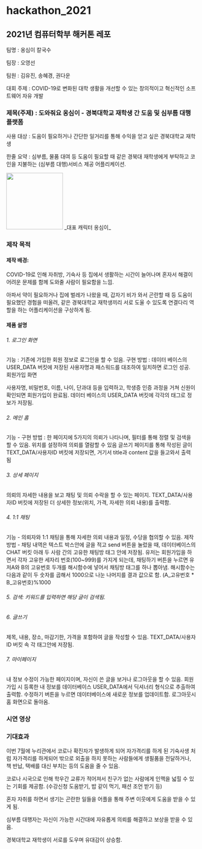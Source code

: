 # hackathon_2021

## 2021년 컴퓨터학부 해커톤 레포

팀명 : 옹심이 칼국수

팀장 : 오영선

팀원 : 김유진, 송혜경, 권다운

대회 주제 : COVID-19로 변화된 대학 생활을 개선할 수 있는 창의적이고 혁신적인 소프트웨어 자유 개발

### 제목(주제) : 도와줘요 옹심이 - 경북대학교 재학생 간 도움 및 심부름 대행 플랫폼

사용 대상 : 도움이 필요하거나 간단한 일거리를 통해 수익을 얻고 싶은 경북대학교 재학생

한줄 요약 : 심부름, 물품 대여 등 도움이 필요할 때 같은 경북대 재학생에게 부탁하고 코인을 지불하는 (심부름 대행)서비스 제공 어플리케이션.

<img src="https://github.com/zladb/hackathon_2021/blob/main/%EA%B7%B8%EB%A6%BC1.png?raw=true" width="150" height="150"/>
_대표 캐릭터 옹심이_

### 제작 목적

#### 제작 배경: 

COVID-19로 인해 자취방, 기숙사 등 집에서 생활하는 시간이 늘어나며 혼자서 해결이 어려운 문제를 함께 도와줄 사람이 필요함을 느낌.
 
아파서 약이 필요하거나 집에 벌레가 나왔을 때, 갑자기 비가 와서 곤란할 때 등 도움이 필요했던 경험을 떠올려, 같은 경북대학교 재학생끼리 서로 도울 수 있도록 연결다리 역할을 하는 어플리케이션을 구상하게 됨.

#### 제품 설명

###### 1. 로그인 화면

기능 : 기존에 가입한 회원 정보로 로그인을 할 수 있음. 
구현 방법 : 데이터 베이스의 USER_DATA 버킷에 저장된 사용자명과 패스워드를 대조하여 일치하면 로그인 성공.
회원가입 화면

사용자명, 비밀번호, 이름, 나이, 단과대 등을 입력하고, 학생증 인증 과정을 거쳐 신원이 확인되면 회원가입이 완료됨. 데이터 베이스의 USER_DATA 버킷에 각각의 태그로 정보가 저장됨.
 
###### 2. 메인 홈
 
기능 - 
구현 방법 : 한 페이지에 5가지의 의뢰가 나타나며, 필터를 통해 정렬 및 검색을 할 수 있음. 위치를 설정하여 의뢰를 열람할 수 있음 글쓰기 페이지를 통해 작성된 글이 TEXT_DATA/사용자ID 버킷에 저장되면, 거기서 title과 content 값을 들고와서 출력 됨
 
###### 3. 상세 페이지

의뢰의 자세한 내용을 보고 채팅 및 의뢰 수락을 할 수 있는 페이지. TEXT_DATA/사용자ID 버킷에 저장된 더 상세한 정보(위치, 가격, 자세한 의뢰 내용)를 출력함.
 
###### 4. 1:1 채팅

기능 - 의뢰자와 1:1 채팅을 통해 자세한 의뢰 내용과 일정, 수당을 협의할 수 있음. 
제작 방법 - 채팅 내역은 텍스트 박스안에 글을 적고 send 버튼을 눌렀을 때, 데이터베이스의 CHAT 버킷 아래 두 사람 간의 고유한 채팅방 태그 안에 저장됨.
유저는 회원가입을 하면서 각자 고유한 세자리 번호(100~999)를 가지게 되는데, 채팅하기 버튼을 누르면 유저A와 B의 고유번호 두개를 해시함수에 넣어서 채팅방 태그를 하나 뽑아냄.
해시함수는 다음과 같이 두 숫자를 곱해서 1000으로 나눈 나머지를 결과 값으로 함. (A_고유번호 * B_고유번호)%1000
###### 5. 검색: 키워드를 입력하면 해당 글이 검색됨.
 
###### 6. 글쓰기

제목, 내용, 장소, 마감기한, 가격을 포함하여 글을 작성할 수 있음. TEXT_DATA/사용자ID 버킷 속 각 태그안에 저장됨.
 
###### 7. 마이페이지
 
내 정보 수정이 가능한 페이지이며, 자신이 쓴 글을 보거나 로그아웃을 할 수 있음. 회원가입 시 등록한 내 정보를 데이터베이스 USER_DATA에서 딕셔너리 형식으로 추출하여 출력함. 수정하기 버튼을 누르면 데이터베이스에 새로운 정보를 업데이트함. 로그아웃시 홈 화면으로 돌아옴.

### 시연 영상

### 기대효과


이번 7월에 누리관에서 코로나 확진자가 발생하게 되어 자가격리를 하게 된 기숙사생 처럼 자가격리를 하게되어 밖으로 외출을 하지 못하는 사람들에게 생필품을 전달하거나, 책 반납, 택배를 대신 부치는 등의 도움을 줄 수 있음.
 
코로나 시국으로 인해 학우간 교류가 적어져서 친구가 없는 사람에게 인맥을 넓힐 수 있는 기회를 제공함. (수강신청 도움받기, 밥 같이 먹기, 패션 조언 받기 등)
 
혼자 자취를 하면서 생기는 곤란한 일들을 어플을 통해 주변 이웃에게 도움을 받을 수 있게 됨.
 
심부름 대행자는 자신이 가능한 시간대에 자유롭게 의뢰를 해결하고 보상을 받을 수 있음.
 
경북대학교 재학생이 서로를 도우며 유대감이 상승함.
 
